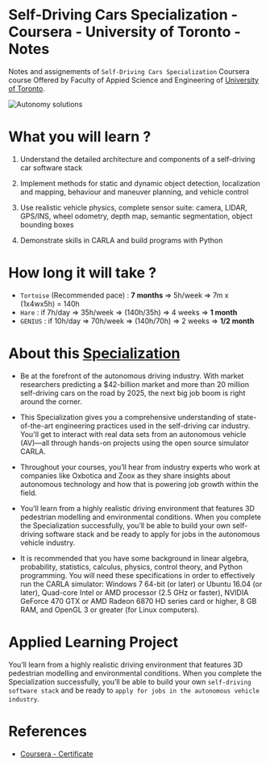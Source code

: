 # Self-Driving Cars Specialization - Coursera - University of Toronto - Notes

Notes and assignements of `Self-Driving Cars Specialization` Coursera course Offered by Faculty of Appied Science and Engineering of [University of Toronto](https://www.utoronto.ca/). 

![Autonomy solutions](https://www.rd.com/wp-content/uploads/2022/08/self-driving-cars-GettyImages-1292394282-JVedit.jpg?resize=768,512) 


# What you will learn ? 

1. Understand the detailed architecture and components of a self-driving car software stack

2. Implement methods for static and dynamic object detection, localization and mapping, behaviour and maneuver planning, and vehicle control

3. Use realistic vehicle physics, complete sensor suite: camera, LIDAR, GPS/INS, wheel odometry, depth map, semantic segmentation, object bounding boxes

4. Demonstrate skills in CARLA and build programs with Python

# How long it will take ? 
- `Tortoise` (Recommended pace) : **7 months** => 5h/week => 7m x (1x4wx5h) = 140h
- `Hare`   : if 7h/day  => 35h/week => (140h/35h) => 4 weeks => **1 month**
- `GENIUS`  : if 10h/day => 70h/week => (140h/70h) => 2 weeks => **1/2 month**


# About this [Specialization](https://www.coursera.org/specializations/self-driving-cars#courses)

- Be at the forefront of the autonomous driving industry. With market researchers predicting a $42-billion market and more than 20 million self-driving cars on the road by 2025, the next big job boom is right around the corner.

- This Specialization gives you a comprehensive understanding of state-of-the-art engineering practices used in the self-driving car industry. You'll get to interact with real data sets from an autonomous vehicle (AV)―all through hands-on projects using the open source simulator CARLA.

- Throughout your courses, you’ll hear from industry experts who work at companies like Oxbotica and Zoox as they share insights about autonomous technology and how that is powering job growth within the field.

- You’ll learn from a highly realistic driving environment that features 3D pedestrian modelling and environmental conditions. When you complete the Specialization successfully, you’ll be able to build your own self-driving software stack and be ready to apply for jobs in the autonomous vehicle industry.

- It is recommended that you have some background in linear algebra, probability, statistics, calculus, physics, control theory, and Python programming. You will need these specifications in order to effectively run the CARLA simulator: Windows 7 64-bit (or later) or Ubuntu 16.04 (or later), Quad-core Intel or AMD processor (2.5 GHz or faster), NVIDIA GeForce 470 GTX or AMD Radeon 6870 HD series card or higher, 8 GB RAM, and OpenGL 3 or greater (for Linux computers).

# Applied Learning Project

You’ll learn from a highly realistic driving environment that features 3D pedestrian modelling and environmental conditions. When you complete the Specialization successfully, you’ll be able to build your own `self-driving software stack` and be ready to `apply for jobs in the autonomous vehicle industry`.


# References


- [Coursera - Certificate](https://www.coursera.org/specializations/self-driving-cars)
